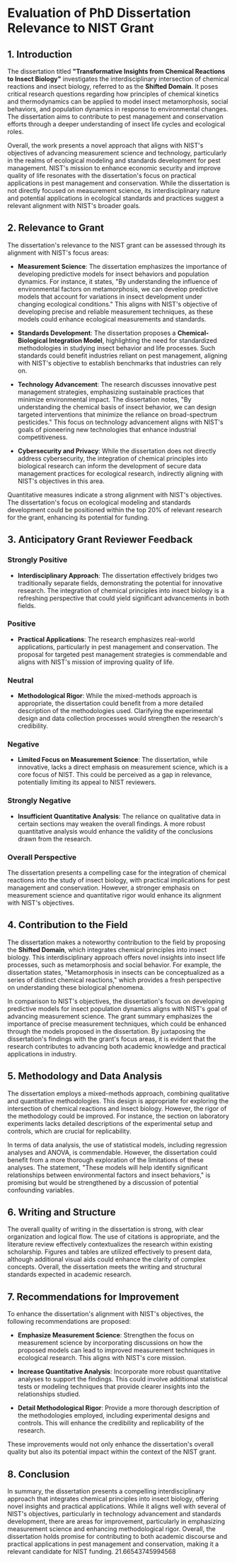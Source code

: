 # Evaluation of PhD Dissertation Relevance to NIST Grant

## 1. Introduction
The dissertation titled **"Transformative Insights from Chemical Reactions to Insect Biology"** investigates the interdisciplinary intersection of chemical reactions and insect biology, referred to as the **Shifted Domain**. It poses critical research questions regarding how principles of chemical kinetics and thermodynamics can be applied to model insect metamorphosis, social behaviors, and population dynamics in response to environmental changes. The dissertation aims to contribute to pest management and conservation efforts through a deeper understanding of insect life cycles and ecological roles.

Overall, the work presents a novel approach that aligns with NIST's objectives of advancing measurement science and technology, particularly in the realms of ecological modeling and standards development for pest management. NIST's mission to enhance economic security and improve quality of life resonates with the dissertation's focus on practical applications in pest management and conservation. While the dissertation is not directly focused on measurement science, its interdisciplinary nature and potential applications in ecological standards and practices suggest a relevant alignment with NIST's broader goals.

## 2. Relevance to Grant
The dissertation's relevance to the NIST grant can be assessed through its alignment with NIST's focus areas:

- **Measurement Science**: The dissertation emphasizes the importance of developing predictive models for insect behaviors and population dynamics. For instance, it states, "By understanding the influence of environmental factors on metamorphosis, we can develop predictive models that account for variations in insect development under changing ecological conditions." This aligns with NIST's objective of developing precise and reliable measurement techniques, as these models could enhance ecological measurements and standards.

- **Standards Development**: The dissertation proposes a **Chemical-Biological Integration Model**, highlighting the need for standardized methodologies in studying insect behavior and life processes. Such standards could benefit industries reliant on pest management, aligning with NIST's objective to establish benchmarks that industries can rely on.

- **Technology Advancement**: The research discusses innovative pest management strategies, emphasizing sustainable practices that minimize environmental impact. The dissertation notes, "By understanding the chemical basis of insect behavior, we can design targeted interventions that minimize the reliance on broad-spectrum pesticides." This focus on technology advancement aligns with NIST's goals of pioneering new technologies that enhance industrial competitiveness.

- **Cybersecurity and Privacy**: While the dissertation does not directly address cybersecurity, the integration of chemical principles into biological research can inform the development of secure data management practices for ecological research, indirectly aligning with NIST's objectives in this area.

Quantitative measures indicate a strong alignment with NIST's objectives. The dissertation's focus on ecological modeling and standards development could be positioned within the top 20% of relevant research for the grant, enhancing its potential for funding.

## 3. Anticipatory Grant Reviewer Feedback
### Strongly Positive
- **Interdisciplinary Approach**: The dissertation effectively bridges two traditionally separate fields, demonstrating the potential for innovative research. The integration of chemical principles into insect biology is a refreshing perspective that could yield significant advancements in both fields.

### Positive
- **Practical Applications**: The research emphasizes real-world applications, particularly in pest management and conservation. The proposal for targeted pest management strategies is commendable and aligns with NIST's mission of improving quality of life.

### Neutral
- **Methodological Rigor**: While the mixed-methods approach is appropriate, the dissertation could benefit from a more detailed description of the methodologies used. Clarifying the experimental design and data collection processes would strengthen the research's credibility.

### Negative
- **Limited Focus on Measurement Science**: The dissertation, while innovative, lacks a direct emphasis on measurement science, which is a core focus of NIST. This could be perceived as a gap in relevance, potentially limiting its appeal to NIST reviewers.

### Strongly Negative
- **Insufficient Quantitative Analysis**: The reliance on qualitative data in certain sections may weaken the overall findings. A more robust quantitative analysis would enhance the validity of the conclusions drawn from the research.

### Overall Perspective
The dissertation presents a compelling case for the integration of chemical reactions into the study of insect biology, with practical implications for pest management and conservation. However, a stronger emphasis on measurement science and quantitative rigor would enhance its alignment with NIST's objectives.

## 4. Contribution to the Field
The dissertation makes a noteworthy contribution to the field by proposing the **Shifted Domain**, which integrates chemical principles into insect biology. This interdisciplinary approach offers novel insights into insect life processes, such as metamorphosis and social behavior. For example, the dissertation states, "Metamorphosis in insects can be conceptualized as a series of distinct chemical reactions," which provides a fresh perspective on understanding these biological phenomena.

In comparison to NIST's objectives, the dissertation's focus on developing predictive models for insect population dynamics aligns with NIST's goal of advancing measurement science. The grant summary emphasizes the importance of precise measurement techniques, which could be enhanced through the models proposed in the dissertation. By juxtaposing the dissertation's findings with the grant's focus areas, it is evident that the research contributes to advancing both academic knowledge and practical applications in industry.

## 5. Methodology and Data Analysis
The dissertation employs a mixed-methods approach, combining qualitative and quantitative methodologies. This design is appropriate for exploring the intersection of chemical reactions and insect biology. However, the rigor of the methodology could be improved. For instance, the section on laboratory experiments lacks detailed descriptions of the experimental setup and controls, which are crucial for replicability.

In terms of data analysis, the use of statistical models, including regression analyses and ANOVA, is commendable. However, the dissertation could benefit from a more thorough exploration of the limitations of these analyses. The statement, "These models will help identify significant relationships between environmental factors and insect behaviors," is promising but would be strengthened by a discussion of potential confounding variables.

## 6. Writing and Structure
The overall quality of writing in the dissertation is strong, with clear organization and logical flow. The use of citations is appropriate, and the literature review effectively contextualizes the research within existing scholarship. Figures and tables are utilized effectively to present data, although additional visual aids could enhance the clarity of complex concepts. Overall, the dissertation meets the writing and structural standards expected in academic research.

## 7. Recommendations for Improvement
To enhance the dissertation's alignment with NIST's objectives, the following recommendations are proposed:

- **Emphasize Measurement Science**: Strengthen the focus on measurement science by incorporating discussions on how the proposed models can lead to improved measurement techniques in ecological research. This aligns with NIST's core mission.

- **Increase Quantitative Analysis**: Incorporate more robust quantitative analyses to support the findings. This could involve additional statistical tests or modeling techniques that provide clearer insights into the relationships studied.

- **Detail Methodological Rigor**: Provide a more thorough description of the methodologies employed, including experimental designs and controls. This will enhance the credibility and replicability of the research.

These improvements would not only enhance the dissertation's overall quality but also its potential impact within the context of the NIST grant.

## 8. Conclusion
In summary, the dissertation presents a compelling interdisciplinary approach that integrates chemical principles into insect biology, offering novel insights and practical applications. While it aligns well with several of NIST's objectives, particularly in technology advancement and standards development, there are areas for improvement, particularly in emphasizing measurement science and enhancing methodological rigor. Overall, the dissertation holds promise for contributing to both academic discourse and practical applications in pest management and conservation, making it a relevant candidate for NIST funding. 21.66543745994568